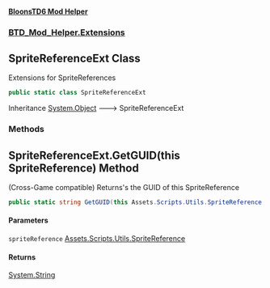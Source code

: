 #### [BloonsTD6 Mod Helper](index.md 'index')
### [BTD_Mod_Helper.Extensions](index.md#BTD_Mod_Helper.Extensions 'BTD_Mod_Helper.Extensions')

## SpriteReferenceExt Class

Extensions for SpriteReferences

```csharp
public static class SpriteReferenceExt
```

Inheritance [System.Object](https://docs.microsoft.com/en-us/dotnet/api/System.Object 'System.Object') &#129106; SpriteReferenceExt
### Methods

<a name='BTD_Mod_Helper.Extensions.SpriteReferenceExt.GetGUID(thisAssets.Scripts.Utils.SpriteReference)'></a>

## SpriteReferenceExt.GetGUID(this SpriteReference) Method

(Cross-Game compatible) Returns's the GUID of this SpriteReference

```csharp
public static string GetGUID(this Assets.Scripts.Utils.SpriteReference spriteReference);
```
#### Parameters

<a name='BTD_Mod_Helper.Extensions.SpriteReferenceExt.GetGUID(thisAssets.Scripts.Utils.SpriteReference).spriteReference'></a>

`spriteReference` [Assets.Scripts.Utils.SpriteReference](https://docs.microsoft.com/en-us/dotnet/api/Assets.Scripts.Utils.SpriteReference 'Assets.Scripts.Utils.SpriteReference')

#### Returns
[System.String](https://docs.microsoft.com/en-us/dotnet/api/System.String 'System.String')